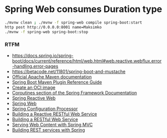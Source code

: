 # Spring Web consumes Duration type

```bash
./mvnw clean ; ./mvnw -f spring-web compile spring-boot:start
http post http://0.0.0.0:8001 name=Maksimko
./mvnw -f spring-web spring-boot:stop
```

### RTFM
* https://docs.spring.io/spring-boot/docs/current/reference/html/web.html#web.reactive.webflux.error-handling.error-pages
* https://betacode.net/11801/spring-boot-and-mustache
* [Official Apache Maven documentation](https://maven.apache.org/guides/index.html)
* [Spring Boot Maven Plugin Reference Guide](https://docs.spring.io/spring-boot/docs/2.6.7/maven-plugin/reference/html/)
* [Create an OCI image](https://docs.spring.io/spring-boot/docs/2.6.7/maven-plugin/reference/html/#build-image)
* [Coroutines section of the Spring Framework Documentation](https://docs.spring.io/spring/docs/5.3.19/spring-framework-reference/languages.html#coroutines)
* [Spring Reactive Web](https://docs.spring.io/spring-boot/docs/2.6.7/reference/htmlsingle/#web.reactive)
* [Spring Web](https://docs.spring.io/spring-boot/docs/2.6.7/reference/htmlsingle/#boot-features-developing-web-applications)
* [Spring Configuration Processor](https://docs.spring.io/spring-boot/docs/2.6.7/reference/htmlsingle/#configuration-metadata-annotation-processor)
* [Building a Reactive RESTful Web Service](https://spring.io/guides/gs/reactive-rest-service/)
* [Building a RESTful Web Service](https://spring.io/guides/gs/rest-service/)
* [Serving Web Content with Spring MVC](https://spring.io/guides/gs/serving-web-content/)
* [Building REST services with Spring](https://spring.io/guides/tutorials/bookmarks/)
